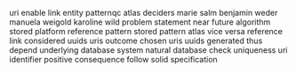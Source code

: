 uri enable link entity patternqc atlas deciders marie salm benjamin weder manuela weigold karoline wild problem statement near future algorithm stored platform reference pattern stored pattern atlas vice versa reference link considered uuids uris outcome chosen uris uuids generated thus depend underlying database system natural database check uniqueness uri identifier positive consequence follow solid specification